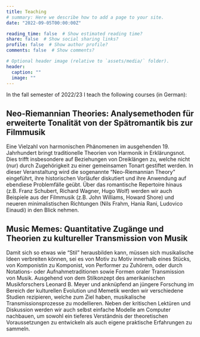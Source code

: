```yaml
---
title: Teaching
# summary: Here we describe how to add a page to your site.
date: "2022-09-05T00:00:00Z"

reading_time: false  # Show estimated reading time?
share: false  # Show social sharing links?
profile: false  # Show author profile?
comments: false  # Show comments?

# Optional header image (relative to `assets/media/` folder).
header:
  caption: ""
  image: ""
---
```


In the fall semester of 2022/23 I teach the following courses (in German): 
<!-- at Würzburg University -->

## Neo-Riemannian Theories: Analysemethoden für erweiterte Tonalität von der Spätromantik bis zur Filmmusik

Eine Vielzahl von harmonischen Phänomenen im ausgehenden 19. Jahrhundert bringt traditionelle Theorien von Harmonik in Erklärungsnot. Dies trifft insbesondere auf Beziehungen von Dreiklängen zu, welche nicht (nur) durch Zugehörigkeit zu einer gemeinsamen Tonart gestiftet werden. In dieser Veranstaltung wird die sogenannte “Neo-Riemannian Theory” eingeführt, ihre historischen Vorläufer diskutiert und ihre Anwendung auf ebendiese Problemfälle geübt. Über das romantische Repertoire hinaus (z.B. Franz Schubert, Richard Wagner, Hugo Wolf) werden wir auch Beispiele aus der Filmmusik (z.B. John Williams, Howard Shore) und neueren minimalistischen Richtungen (Nils Frahm, Hania Rani, Ludovico Einaudi) in den Blick nehmen.

<!-- Termine: 
13.01.2023, 14-17 Uhr
13.01.2023, 09-17 Uhr 
20.01.2023, 14-19 Uhr
21.01.2023, 09-17 Uhr
Module: 
BA: TON, SQ3, MUM, AES, ANA1, ANA2, FIB
MA: KT1, KT2, KT3, AE1, AE3, FR,  -->

## Music Memes: Quantitative Zugänge und Theorien zu kultureller Transmission von Musik

Damit sich so etwas wie “Stil” herausbilden kann, müssen sich musikalische Ideen verbreiten können, sei es von Motiv zu Motiv innerhalb eines Stücks, von Komponistin zu Komponist, von Performer zu Zuhörern, oder durch Notations- oder Aufnahmetraditionen sowie Formen oraler Transmission von Musik. Ausgehend von dem Stilkonzept des amerikanischen Musikforschers Leonard B. Meyer und anknüpfend an jüngere Forschung im Bereich der kulturellen Evolution und Memetik werden wir verschiedene Studien rezipieren, welche zum Ziel haben, musikalische Transmissionsprozesse zu modellieren. Neben der kritischen Lektüren und Diskussion werden wir auch selbst einfache Modelle am Computer nachbauen, um sowohl ein tieferes Verständnis der theoretischen Voraussetzungen zu entwickeln als auch eigene praktische Erfahrungen zu sammeln.

<!-- Termine: 
27.01.2023, 14-17 Uhr
28.01.2023, 09-17 Uhr 
03.02.2023, 14-19 Uhr
04.02.2023, 08-16 Uhr
Module: 
BA: SQ3, MIK, MUM, ANA1, ANA2, PSO, SYS
MA: AE2, SP2, FR -->

